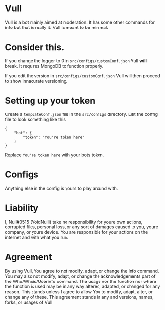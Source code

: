 # Vull

Vull is a bot mainly aimed at moderation. It has some other commands for info but that is really it.
Vull is meant to be minimal.

# Consider this.

If you change the logger to 0 in `src/configs/customConf.json` Vull **will** break. It requires MongoDB to function properly.

If you edit the version in `src/configs/customConf.json` Vull will then proceed to show innacurate versioning.

# Setting up your token

Create a `templateConf.json` file in the `src/configs` directory.
Edit the config file to look something like this:
```
{
    "bot": {
        "token": "You're token here"
    }
}
```
Replace `You're token here` with your bots token.

# Configs

Anything else in the config is yours to play around with.

# Liability

I, Null#0515 (VoidNulll) take no responsibility for youre own actions, corrupted files, personal loss, or any sort of damages caused to you, youre company, or youre device. You are responsible for your actions on the internet and with what you run.

# Agreement

By using Vull, You agree to not modify, adapt, or change the Info command. You may also not modify, adapt, or change the acknowledgements part of the Who/Whois/Userinfo command. The usage nor the function nor where the function is used may be in any way altered, adapted, or changed for any reason.
This stands unless I agree to allow You to modify, adapt, alter, or change any of these.
This agreement stands in any and versions, names, forks, or usages of Vull
